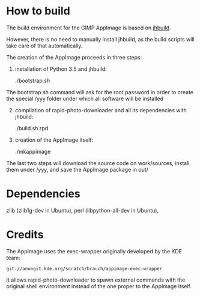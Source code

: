 # How to build

The build environment for the GIMP AppImage is based on [jhbuild](https://github.com/GNOME/jhbuild).

However, there is no need to manually install jhbuild, as the build scripts will take care of that automatically.

The creation of the AppImage proceeds in three steps:

1. installation of Python 3.5 and jhbuild:

    ./bootstrap.sh
    
The bootstrap.sh command will ask for the root password in order to create the special /yyy folder under which all software will be installed

2. compilation of rapid-photo-downloader and all its dependencies with jhbuild:

    ./build.sh rpd

3. creation of the AppImage itself:

    ./mkappimage
    
The last two steps will download the source code on work/sources, install them under /yyy, and save the AppImage package in out/

# Dependencies

zlib (zlib1g-dev in Ubuntu),
perl (libpython-all-dev in Ubuntu),

# Credits

The AppImage uses the exec-wrapper originally developed by the KDE team:

    git://anongit.kde.org/scratch/brauch/appimage-exec-wrapper
    
It allows rapid-photo-downloader to spawn external commands with the original shell environment instead of the one proper to the AppImage itself. 
